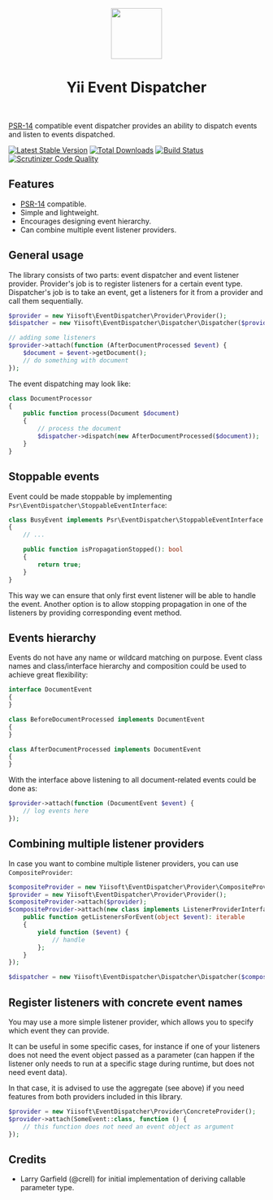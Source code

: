 <p align="center">
    <a href="https://github.com/yiisoft" target="_blank">
        <img src="https://avatars0.githubusercontent.com/u/993323" height="100px">
    </a>
    <h1 align="center">Yii Event Dispatcher</h1>
    <br>
</p>

[PSR-14](http://www.php-fig.org/psr/psr-14/) compatible event dispatcher provides an ability to dispatch events and listen
to events dispatched.

[![Latest Stable Version](https://poser.pugx.org/yiisoft/event-dispatcher/v/stable.png)](https://packagist.org/packages/yiisoft/event-dispatcher)
[![Total Downloads](https://poser.pugx.org/yiisoft/event-dispatcher/downloads.png)](https://packagist.org/packages/yiisoft/event-dispatcher)
[![Build Status](https://travis-ci.com/yiisoft/event-dispatcher.svg?branch=master)](https://travis-ci.com/yiisoft/event-dispatcher)
[![Scrutinizer Code Quality](https://scrutinizer-ci.com/g/yiisoft/event-dispatcher/badges/quality-score.png?b=master)](https://scrutinizer-ci.com/g/yiisoft/event-dispatcher/?branch=master)

## Features

- [PSR-14](http://www.php-fig.org/psr/psr-14/) compatible.
- Simple and lightweight.
- Encourages designing event hierarchy.
- Can combine multiple event listener providers.

## General usage

The library consists of two parts: event dispatcher and event listener provider. Provider's job is to register listeners
for a certain event type. Dispatcher's job is to take an event, get a listeners for it from a provider and call them sequentially.

```php
$provider = new Yiisoft\EventDispatcher\Provider\Provider();
$dispatcher = new Yiisoft\EventDispatcher\Dispatcher\Dispatcher($provider);

// adding some listeners
$provider->attach(function (AfterDocumentProcessed $event) {
    $document = $event->getDocument();
    // do something with document
});
```

The event dispatching may look like:

```php
class DocumentProcessor
{
    public function process(Document $document)
    {
        // process the document
        $dispatcher->dispatch(new AfterDocumentProcessed($document));
    }
}
```

## Stoppable events

Event could be made stoppable by implementing `Psr\EventDispatcher\StoppableEventInterface`:

```php
class BusyEvent implements Psr\EventDispatcher\StoppableEventInterface
{
    // ...

    public function isPropagationStopped(): bool
    {
        return true;
    }
}
```

This way we can ensure that only first event listener will be able to handle the event. Another option is
to allow stopping propagation in one of the listeners by providing corresponding event method.

## Events hierarchy

Events do not have any name or wildcard matching on purpose. Event class names and class/interface hierarchy
and composition could be used to achieve great flexibility:

```php
interface DocumentEvent
{
}

class BeforeDocumentProcessed implements DocumentEvent
{
}

class AfterDocumentProcessed implements DocumentEvent
{
}
```

With the interface above listening to all document-related events could be done as:


```php
$provider->attach(function (DocumentEvent $event) {
    // log events here
});
```

## Combining multiple listener providers

In case you want to combine multiple listener providers, you can use `CompositeProvider`:

```php
$compositeProvider = new Yiisoft\EventDispatcher\Provider\CompositeProvider();
$provider = new Yiisoft\EventDispatcher\Provider\Provider();
$compositeProvider->attach($provider);
$compositeProvider->attach(new class implements ListenerProviderInterface {
    public function getListenersForEvent(object $event): iterable
    {
        yield function ($event) {
            // handle 
        };
    }
});

$dispatcher = new Yiisoft\EventDispatcher\Dispatcher\Dispatcher($compositeProvider);
```

## Register listeners with concrete event names

You may use a more simple listener provider, which allows you to specify which event they can provide.

It can be useful in some specific cases, for instance if one of your listeners does not need the event 
object passed as a parameter (can happen if the listener only needs to run at a specific stage during 
runtime, but does not need event data).

In that case, it is advised to use the aggregate (see above) if you need features from both providers included
in this library.

```php
$provider = new Yiisoft\EventDispatcher\Provider\ConcreteProvider();
$provider->attach(SomeEvent::class, function () {
    // this function does not need an event object as argument
});
```

## Credits

- Larry Garfield (@crell) for initial implementation of deriving callable parameter type.
